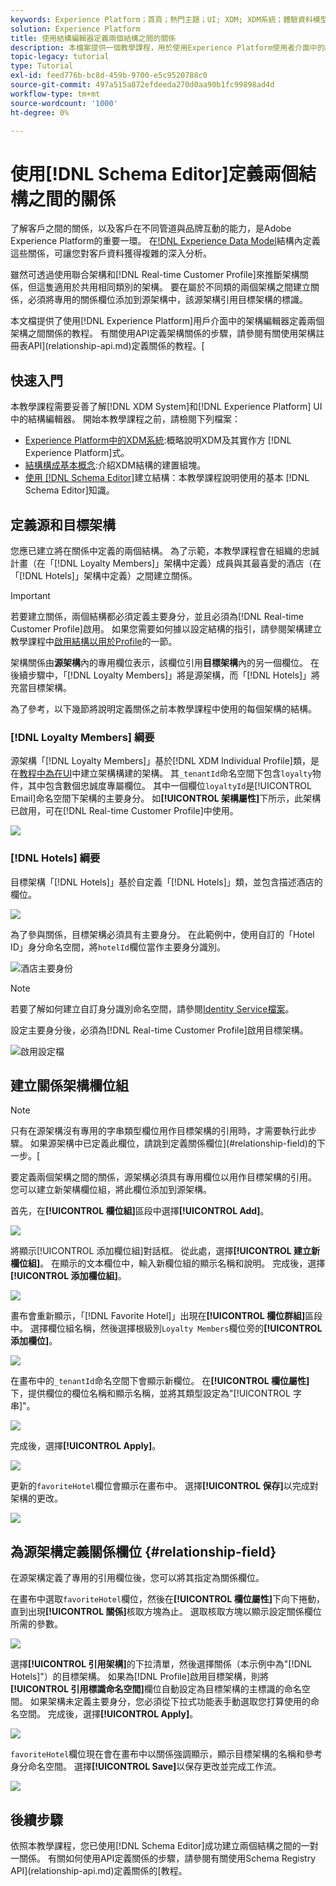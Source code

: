 ```yaml
---
keywords: Experience Platform；首頁；熱門主題；UI; XDM; XDM系統；體驗資料模型；體驗資料模型；體驗資料模型；資料模型；結構編輯器；結構編輯器；結構；結構；結構；建立；關係；關係；參考；參考；
solution: Experience Platform
title: 使用結構編輯器定義兩個結構之間的關係
description: 本檔案提供一個教學課程，用於使用Experience Platform使用者介面中的結構編輯器定義兩個結構之間的關係。
topic-legacy: tutorial
type: Tutorial
exl-id: feed776b-bc8d-459b-9700-e5c9520788c0
source-git-commit: 497a515a872efdeeda270d0aa90b1fc99898ad4d
workflow-type: tm+mt
source-wordcount: '1000'
ht-degree: 0%

---
```


# 使用[!DNL Schema Editor]定義兩個結構之間的關係

了解客戶之間的關係，以及客戶在不同管道與品牌互動的能力，是Adobe Experience Platform的重要一環。 在[!DNL Experience Data Model](XDM)結構內定義這些關係，可讓您對客戶資料獲得複雜的深入分析。

雖然可透過使用聯合架構和[!DNL Real-time Customer Profile]來推斷架構關係，但這隻適用於共用相同類別的架構。 要在屬於不同類的兩個架構之間建立關係，必須將專用的關係欄位添加到源架構中，該源架構引用目標架構的標識。

本文檔提供了使用[!DNL Experience Platform]用戶介面中的架構編輯器定義兩個架構之間關係的教程。 有關使用API定義架構關係的步驟，請參閱有關使用架構註冊表API](relationship-api.md)定義關係的教程。[

## 快速入門

本教學課程需要妥善了解[!DNL XDM System]和[!DNL Experience Platform] UI中的結構編輯器。 開始本教學課程之前，請檢閱下列檔案：

* [Experience Platform中的XDM系統](../home.md):概略說明XDM及其實作方 [!DNL Experience Platform]式。
* [結構構成基本概念](../schema/composition.md):介紹XDM結構的建置組塊。
* [使用 [!DNL Schema Editor]](create-schema-ui.md)建立結構：本教學課程說明使用的基本 [!DNL Schema Editor]知識。

## 定義源和目標架構

您應已建立將在關係中定義的兩個結構。 為了示範，本教學課程會在組織的忠誠計畫（在「[!DNL Loyalty Members]」架構中定義）成員與其最喜愛的酒店（在「[!DNL Hotels]」架構中定義）之間建立關係。

>[!IMPORTANT]
>
>若要建立關係，兩個結構都必須定義主要身分，並且必須為[!DNL Real-time Customer Profile]啟用。 如果您需要如何據以設定結構的指引，請參閱架構建立教學課程中[啟用結構以用於Profile](./create-schema-ui.md#profile)的一節。

架構關係由&#x200B;**源架構**&#x200B;內的專用欄位表示，該欄位引用&#x200B;**目標架構**&#x200B;內的另一個欄位。 在後續步驟中，「[!DNL Loyalty Members]」將是源架構，而「[!DNL Hotels]」將充當目標架構。

為了參考，以下幾節將說明定義關係之前本教學課程中使用的每個架構的結構。

### [!DNL Loyalty Members] 綱要

源架構「[!DNL Loyalty Members]」基於[!DNL XDM Individual Profile]類，是在[教程中為在UI](create-schema-ui.md)中建立架構構建的架構。 其`_tenantId`命名空間下包含`loyalty`物件，其中包含數個忠誠度專屬欄位。 其中一個欄位`loyaltyId`是[!UICONTROL Email]命名空間下架構的主要身分。 如&#x200B;**[!UICONTROL 架構屬性]**&#x200B;下所示，此架構已啟用，可在[!DNL Real-time Customer Profile]中使用。

![](../images/tutorials/relationship/loyalty-members.png)

### [!DNL Hotels] 綱要

目標架構「[!DNL Hotels]」基於自定義「[!DNL Hotels]」類，並包含描述酒店的欄位。

![](../images/tutorials/relationship/hotels.png)

為了參與關係，目標架構必須具有主要身分。 在此範例中，使用自訂的「Hotel ID」身分命名空間，將`hotelId`欄位當作主要身分識別。

![酒店主要身份](../images/tutorials/relationship/hotel-identity.png)

>[!NOTE]
>
>若要了解如何建立自訂身分識別命名空間，請參閱[Identity Service檔案](../../identity-service/namespaces.md#manage-namespaces)。

設定主要身分後，必須為[!DNL Real-time Customer Profile]啟用目標架構。

![啟用設定檔](../images/tutorials/relationship/hotel-profile.png)

## 建立關係架構欄位組

>[!NOTE]
>
>只有在源架構沒有專用的字串類型欄位用作目標架構的引用時，才需要執行此步驟。 如果源架構中已定義此欄位，請跳到定義關係欄位](#relationship-field)的下一步。[

要定義兩個架構之間的關係，源架構必須具有專用欄位以用作目標架構的引用。 您可以建立新架構欄位組，將此欄位添加到源架構。

首先，在&#x200B;**[!UICONTROL 欄位組]**&#x200B;區段中選擇&#x200B;**[!UICONTROL Add]**。

![](../images/tutorials/relationship/loyalty-add-field-group.png)

將顯示[!UICONTROL 添加欄位組]對話框。 從此處，選擇&#x200B;**[!UICONTROL 建立新欄位組]**。 在顯示的文本欄位中，輸入新欄位組的顯示名稱和說明。 完成後，選擇&#x200B;**[!UICONTROL 添加欄位組]**。

![](../images/tutorials/relationship/create-field-group.png)

畫布會重新顯示，「[!DNL Favorite Hotel]」出現在&#x200B;**[!UICONTROL 欄位群組]**&#x200B;區段中。 選擇欄位組名稱，然後選擇根級別`Loyalty Members`欄位旁的&#x200B;**[!UICONTROL 添加欄位]**。

![](../images/tutorials/relationship/loyalty-add-field.png)

在畫布中的`_tenantId`命名空間下會顯示新欄位。 在&#x200B;**[!UICONTROL 欄位屬性]**&#x200B;下，提供欄位的欄位名稱和顯示名稱，並將其類型設定為&quot;[!UICONTROL 字串]&quot;。

![](../images/tutorials/relationship/relationship-field-details.png)

完成後，選擇&#x200B;**[!UICONTROL Apply]**。

![](../images/tutorials/relationship/relationship-field-apply.png)

更新的`favoriteHotel`欄位會顯示在畫布中。 選擇&#x200B;**[!UICONTROL 保存]**&#x200B;以完成對架構的更改。

![](../images/tutorials/relationship/relationship-field-save.png)

## 為源架構定義關係欄位 {#relationship-field}

在源架構定義了專用的引用欄位後，您可以將其指定為關係欄位。

在畫布中選取`favoriteHotel`欄位，然後在&#x200B;**[!UICONTROL 欄位屬性]**&#x200B;下向下捲動，直到出現&#x200B;**[!UICONTROL 關係]**&#x200B;核取方塊為止。 選取核取方塊以顯示設定關係欄位所需的參數。

![](../images/tutorials/relationship/relationship-checkbox.png)

選擇&#x200B;**[!UICONTROL 引用架構]**&#x200B;的下拉清單，然後選擇關係（本示例中為&quot;[!DNL Hotels]&quot;）的目標架構。 如果為[!DNL Profile]啟用目標架構，則將&#x200B;**[!UICONTROL 引用標識命名空間]**&#x200B;欄位自動設定為目標架構的主標識的命名空間。 如果架構未定義主要身分，您必須從下拉式功能表手動選取您打算使用的命名空間。 完成後，選擇&#x200B;**[!UICONTROL Apply]**。

![](../images/tutorials/relationship/reference-schema-id-namespace.png)

`favoriteHotel`欄位現在會在畫布中以關係強調顯示，顯示目標架構的名稱和參考身分命名空間。 選擇&#x200B;**[!UICONTROL Save]**&#x200B;以保存更改並完成工作流。

![](../images/tutorials/relationship/relationship-save.png)

## 後續步驟

依照本教學課程，您已使用[!DNL Schema Editor]成功建立兩個結構之間的一對一關係。 有關如何使用API定義關係的步驟，請參閱有關使用Schema Registry API](relationship-api.md)定義關係的[教程。
